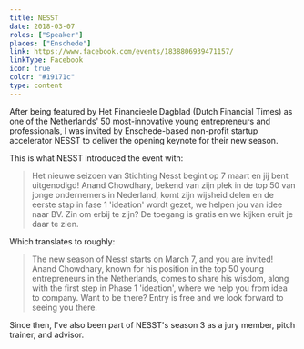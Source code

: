 ```yaml
---
title: NESST
date: 2018-03-07
roles: ["Speaker"]
places: ["Enschede"]
link: https://www.facebook.com/events/1838806939471157/
linkType: Facebook
icon: true
color: "#19171c"
type: content
---
```


After being featured by Het Financieele Dagblad (Dutch Financial Times) as one of the Netherlands' 50 most-innovative young entrepreneurs and professionals, I was invited by Enschede-based non-profit startup accelerator NESST to deliver the opening keynote for their new season.

<!--more-->

This is what NESST introduced the event with:

> Het nieuwe seizoen van Stichting Nesst begint op 7 maart en jij bent uitgenodigd! Anand Chowdhary, bekend van zijn plek in de top 50 van jonge ondernemers in Nederland, komt zijn wijsheid delen en de eerste stap in fase 1 'ideation' wordt gezet, we helpen jou van idee naar BV. Zin om erbij te zijn? De toegang is gratis en we kijken eruit je daar te zien.

Which translates to roughly:

> The new season of Nesst starts on March 7, and you are invited! Anand Chowdhary, known for his position in the top 50 young entrepreneurs in the Netherlands, comes to share his wisdom, along with the first step in Phase 1 'ideation', where we help you from idea to company. Want to be there? Entry is free and we look forward to seeing you there.

Since then, I've also been part of NESST's season 3 as a jury member, pitch trainer, and advisor.
